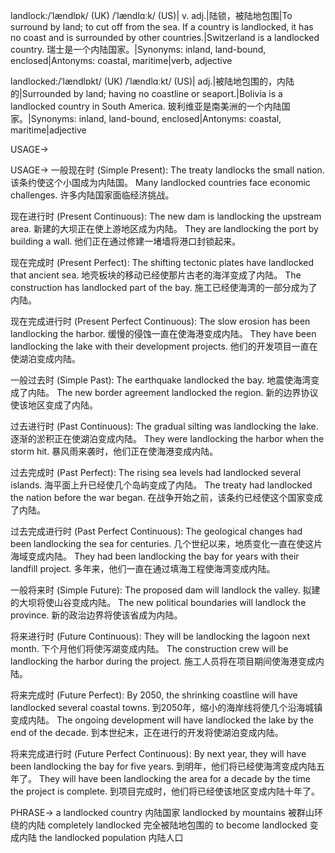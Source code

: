 landlock:/ˈlændlɒk/ (UK) /ˈlændlɑːk/ (US)| v. adj.|陆锁，被陆地包围|To surround by land; to cut off from the sea.  If a country is landlocked, it has no coast and is surrounded by other countries.|Switzerland is a landlocked country. 瑞士是一个内陆国家。|Synonyms: inland, land-bound, enclosed|Antonyms: coastal, maritime|verb, adjective

landlocked:/ˈlændlɒkt/ (UK) /ˈlændlɑːkt/ (US)| adj.|被陆地包围的，内陆的|Surrounded by land; having no coastline or seaport.|Bolivia is a landlocked country in South America. 玻利维亚是南美洲的一个内陆国家。|Synonyms: inland, land-bound, enclosed|Antonyms: coastal, maritime|adjective


USAGE->

USAGE->
一般现在时 (Simple Present):
The treaty landlocks the small nation.  该条约使这个小国成为内陆国。
Many landlocked countries face economic challenges. 许多内陆国家面临经济挑战。

现在进行时 (Present Continuous):
The new dam is landlocking the upstream area. 新建的大坝正在使上游地区成为内陆。
They are landlocking the port by building a wall. 他们正在通过修建一堵墙将港口封锁起来。


现在完成时 (Present Perfect):
The shifting tectonic plates have landlocked that ancient sea.  地壳板块的移动已经使那片古老的海洋变成了内陆。
The construction has landlocked part of the bay.  施工已经使海湾的一部分成为了内陆。


现在完成进行时 (Present Perfect Continuous):
The slow erosion has been landlocking the harbor.  缓慢的侵蚀一直在使海港变成内陆。
They have been landlocking the lake with their development projects.  他们的开发项目一直在使湖泊变成内陆。


一般过去时 (Simple Past):
The earthquake landlocked the bay. 地震使海湾变成了内陆。
The new border agreement landlocked the region. 新的边界协议使该地区变成了内陆。


过去进行时 (Past Continuous):
The gradual silting was landlocking the lake. 逐渐的淤积正在使湖泊变成内陆。
They were landlocking the harbor when the storm hit.  暴风雨来袭时，他们正在使海港变成内陆。


过去完成时 (Past Perfect):
The rising sea levels had landlocked several islands. 海平面上升已经使几个岛屿变成了内陆。
The treaty had landlocked the nation before the war began. 在战争开始之前，该条约已经使这个国家变成了内陆。


过去完成进行时 (Past Perfect Continuous):
The geological changes had been landlocking the sea for centuries.  几个世纪以来，地质变化一直在使这片海域变成内陆。
They had been landlocking the bay for years with their landfill project. 多年来，他们一直在通过填海工程使海湾变成内陆。


一般将来时 (Simple Future):
The proposed dam will landlock the valley. 拟建的大坝将使山谷变成内陆。
The new political boundaries will landlock the province. 新的政治边界将使该省成为内陆。


将来进行时 (Future Continuous):
They will be landlocking the lagoon next month. 下个月他们将使泻湖变成内陆。
The construction crew will be landlocking the harbor during the project.  施工人员将在项目期间使海港变成内陆。


将来完成时 (Future Perfect):
By 2050, the shrinking coastline will have landlocked several coastal towns. 到2050年，缩小的海岸线将使几个沿海城镇变成内陆。
The ongoing development will have landlocked the lake by the end of the decade.  到本世纪末，正在进行的开发将使湖泊变成内陆。


将来完成进行时 (Future Perfect Continuous):
By next year, they will have been landlocking the bay for five years. 到明年，他们将已经使海湾变成内陆五年了。
They will have been landlocking the area for a decade by the time the project is complete. 到项目完成时，他们将已经使该地区变成内陆十年了。


PHRASE->
a landlocked country 内陆国家
landlocked by mountains 被群山环绕的内陆
completely landlocked 完全被陆地包围的
to become landlocked 变成内陆
the landlocked population 内陆人口
